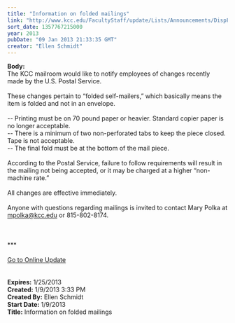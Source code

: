 ```yaml
---
title: "Information on folded mailings"
link: "http://www.kcc.edu/FacultyStaff/update/Lists/Announcements/DispForm.aspx?ID=948"
sort_date: 1357767215000
year: 2013
pubDate: "09 Jan 2013 21:33:35 GMT"
creator: "Ellen Schmidt"
---
```


<div><b>Body:</b> <div class="ExternalClass6EB206F0665A4E9DB6572CF159829108">
<div>The KCC mailroom would like to notify employees of changes recently made by the U.S. Postal Service.</div>
<div><br />These changes pertain to “folded self-mailers,” which basically means the item is folded and not in an envelope.</div>
<div><br />-- Printing must be on 70 pound paper or heavier. Standard copier paper is no longer acceptable.<br />-- There is a minimum of two non-perforated tabs to keep the piece closed. Tape is not acceptable.<br />-- The final fold must be at the bottom of the mail piece.</div>
<div><br />According to the Postal Service, failure to follow requirements will result in the mailing not being accepted, or it may be charged at a higher “non-machine rate.”</div>
<div><br />All changes are effective immediately.</div>
<div><br />Anyone with questions regarding mailings is invited to contact Mary Polka at <a href="mailto:mpolka@kcc.edu">mpolka@kcc.edu</a> or 815-802-8174.</div>
<div> </div>
<div>
<div>
<div> </div>
<div> </div>
<div>
<div>***</div>
<div> </div>
<div><a href="/FacultyStaff/update/Pages/dailyupdate.aspx">Go to Online Update</a></div>
<div> </div></div></div></div>
<div> </div></div></div>
<div><b>Expires:</b> 1/25/2013</div>
<div><b>Created:</b> 1/9/2013 3:33 PM</div>
<div><b>Created By:</b> Ellen Schmidt</div>
<div><b>Start Date:</b> 1/9/2013</div>
<div><b>Title:</b> Information on folded mailings</div>

